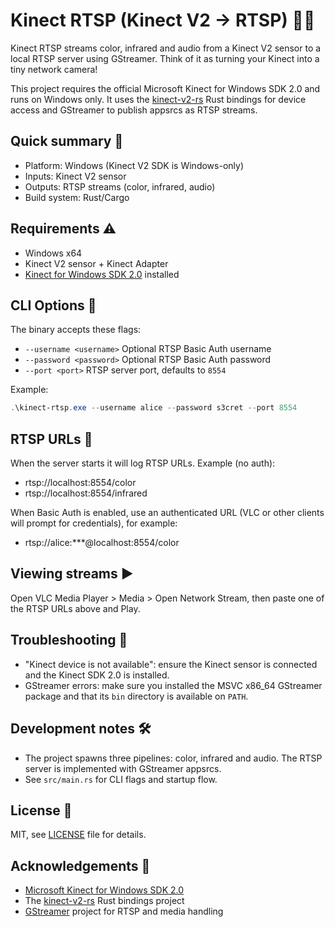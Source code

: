 # Kinect RTSP (Kinect V2 → RTSP) 🎥📡

Kinect RTSP streams color, infrared and audio from a Kinect V2 sensor to a local RTSP server using GStreamer. Think of it as turning your Kinect into a tiny network camera!

This project requires the official Microsoft Kinect for Windows SDK 2.0 and runs on Windows only. It uses the [kinect-v2-rs](https://github.com/wangfu91/kinect-v2-rs) Rust bindings for device access and GStreamer to publish appsrcs as RTSP streams.

## Quick summary 🚀
- Platform: Windows (Kinect V2 SDK is Windows-only) 
- Inputs: Kinect V2 sensor 
- Outputs: RTSP streams (color, infrared, audio)
- Build system: Rust/Cargo

## Requirements ⚠️
- Windows x64
- Kinect V2 sensor + Kinect Adapter
- [Kinect for Windows SDK 2.0](https://www.microsoft.com/en-us/download/details.aspx?id=44561) installed

## CLI Options 🔧
The binary accepts these flags:

- `--username <username>`  Optional RTSP Basic Auth username 
- `--password <password>`  Optional RTSP Basic Auth password 
- `--port <port>`          RTSP server port, defaults to `8554` 

Example:

```powershell
.\kinect-rtsp.exe --username alice --password s3cret --port 8554
```

## RTSP URLs 📡
When the server starts it will log RTSP URLs. Example (no auth):

- rtsp://localhost:8554/color
- rtsp://localhost:8554/infrared

When Basic Auth is enabled, use an authenticated URL (VLC or other clients will prompt for credentials), for example:

- rtsp://alice:***@localhost:8554/color 

## Viewing streams ▶️
Open VLC Media Player > Media > Open Network Stream, then paste one of the RTSP URLs above and Play. 

## Troubleshooting 🧰
- "Kinect device is not available": ensure the Kinect sensor is connected and the Kinect SDK 2.0 is installed. 
- GStreamer errors: make sure you installed the MSVC x86_64 GStreamer package and that its `bin` directory is available on `PATH`. 

## Development notes 🛠️
- The project spawns three pipelines: color, infrared and audio. The RTSP server is implemented with GStreamer appsrcs. 
- See `src/main.rs` for CLI flags and startup flow. 

## License 🧾
MIT, see [LICENSE](./LICENSE) file for details.

## Acknowledgements 🙏
- [Microsoft Kinect for Windows SDK 2.0](https://www.microsoft.com/en-us/download/details.aspx?id=44561)
- The [kinect-v2-rs](https://github.com/wangfu91/kinect-v2-rs) Rust bindings project 
- [GStreamer](https://gstreamer.freedesktop.org/) project for RTSP and media handling

